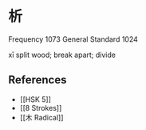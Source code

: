 # 析
Frequency 1073
General Standard 1024

xī
split wood; break apart; divide

## References
- [[HSK 5]]
- [[8 Strokes]]
- [[木 Radical]]